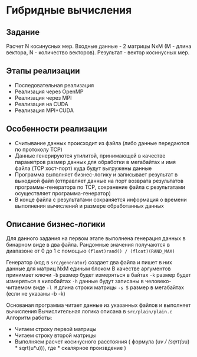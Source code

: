 # Гибридные вычисления

## Задание

Расчет N косинусных мер. Входные данные - 2 матрицы NxM (M - длина вектора, N - количество векторов). Результат - вектор косинусных мер.

## Этапы реализации

- Последовательная реализация
- Реализация через OpenMP
- Реализация через MPI
- Реализация на CUDA
- Реализация MPI+CUDA

## Особенности реализации

- Считывание данных происходит из файла (либо данные передаются по протоколу TCP)
- Данные генерируются утилитой, принимающей в качестве параметров размер данных для обработки в мегабайтах и имя файла (TCP хост-порт) куда будут выгружены данные
- Программа выполняет бизнес-логику и записывает результат в выходной файл (отправляет данные на порт возврата результатов программы-генератора по TCP, сохранение файла с результатами осуществляет программа-генератор)
- В конце файла с результатами сохраняется информация о времени выполнения вычислений и размере обработанных данных

## Описание бизнес-логики

Для данного задания на первом этапе выполнена генерация данных в бинарном виде в два файла. Рандомные значения получаются в диапазоне от 0 до 1 с помощью `(float)rand() / (float)(RAND_MAX)`

Генератор (код в `src/generator`) создает два файла и пишет в них данные для матриц NxM единым блоком
В качестве аргументов принимает ключи
    `-b` размер будет измеряться в байтах
    `-k` размер будет измеряться в килобайтах
    `-h` данные будут записаны в человеко-читаемом виде
    `-l M` длина строки матрицы
    `-s S` размер в мегабайтах (если не указаны -b -k)

Основаная программа читает данные из указанных файлов и выполняет вычисления
Вычислительная логика описана в `src/plain/plain.c`
Алгоритм работы:
- Читаем строку первой матрицы
- Читаем строку второй матрицы
- Выполняем расчет косинусного расстояния ( формула (u*v / (sqrt(u*u) * sqrt(u*u))), где * скалярное произвдение )

